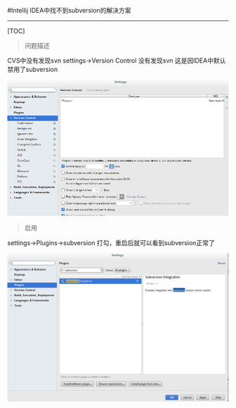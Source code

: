 #Intellij IDEA中找不到subversion的解决方案
***
[TOC]

> 问题描述

CVS中没有发现svn
settings->Version Control 没有发现svn
这是因IDEA中默认禁用了subversion

![subversion](../images/idea/idea-subversion.png)


>启用

settings->Plugins->subversion 打勾，重启后就可以看到subversion正常了

![subversion](../images/idea/idea-subversion2.png)

